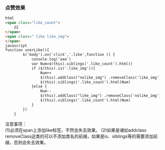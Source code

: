 
### 点赞效果
```html
html
<span class="like_count">
    22
</span>
<span class=" like like_img">
</span>
javascript
function userLike(){
        $('body').on('click','.like',function () {
            console.log('aaa')
            var Num=$(this).siblings('.like_count').html()
            if ($(this).is('.like_img')){
                Num++
                $(this).addClass("nolike_img") .removeClass('like_img')
                $(this).siblings('.like_count').html(Num)
            }else {
                Num--
                $(this).addClass("like_img") .removeClass('nolike_img')
                $(this).siblings('.like_count').html(Num)
            }
        })
    }
```
注意事项：<br/>
(1)必须在span上添加like标签，不然会失去效果。
(2)如果是诸如addclass removeClass这类的可以不添加类名的前缀，如果是is、siblings等的需要添加前缀，否则会失去效果。
